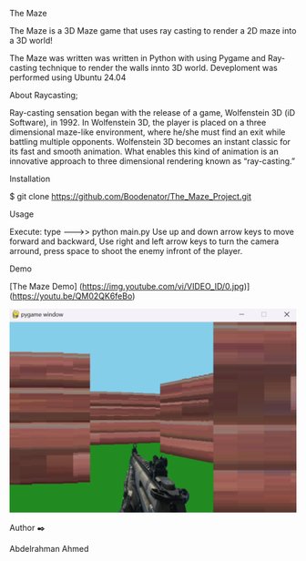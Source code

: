 The Maze

The Maze is a 3D Maze game that uses ray casting to render a 2D maze into a 3D world!

The Maze was written was written in Python with using Pygame and Ray-casting technique to render the walls innto 3D world. Deveploment was performed using Ubuntu 24.04

About Raycasting;

Ray-casting sensation began with the release of a game, Wolfenstein 3D (iD Software), in 1992. In Wolfenstein 3D, the player is placed on a three dimensional maze-like environment, where he/she must find an exit while battling multiple opponents. Wolfenstein 3D becomes an instant classic for its fast and smooth animation. What enables this kind of animation is an innovative approach to three dimensional rendering known as “ray-casting.”

Installation

$ git clone https://github.com/Boodenator/The_Maze_Project.git

Usage

Execute: type --->> python main.py
Use up and down arrow keys to move forward and backward,
Use right and left arrow keys to turn the camera arround,
press space to shoot the enemy infront of the player.

Demo

[The Maze Demo]
(https://img.youtube.com/vi/VIDEO_ID/0.jpg)](https://youtu.be/QM02QK6feBo)

![Actual-screenshot](./imgs/screenshot.png)

Author ✒️

Abdelrahman Ahmed


